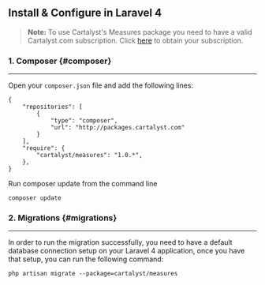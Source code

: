 ## Install & Configure in Laravel 4

> **Note:** To use Cartalyst's Measures package you need to have a valid Cartalyst.com subscription.
Click [here](https://www.cartalyst.com/pricing) to obtain your subscription.

### 1. Composer {#composer}

----

Open your `composer.json` file and add the following lines:

	{
		"repositories": [
			{
				"type": "composer",
				"url": "http://packages.cartalyst.com"
			}
		],
		"require": {
			"cartalyst/measures": "1.0.*",
		},
	}

Run composer update from the command line

	composer update


### 2. Migrations {#migrations}

----

In order to run the migration successfully, you need to have a default database connection setup on your Laravel 4 application, once you have that setup, you can run the following command:

	php artisan migrate --package=cartalyst/measures
